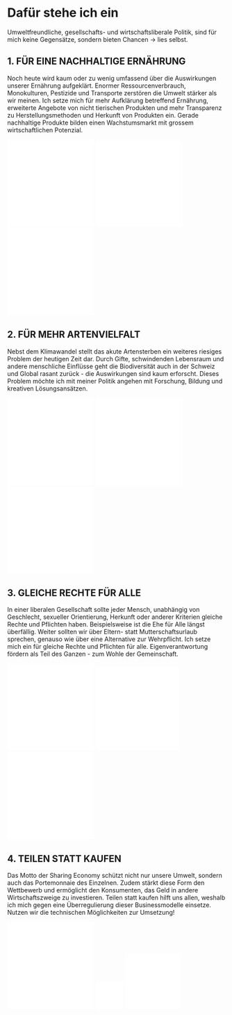 # Dafür stehe ich ein
Umweltfreundliche, gesellschafts- und wirtschaftsliberale Politik, sind für mich keine Gegensätze, sondern bieten Chancen -> lies selbst. 

## 1. FÜR EINE NACHHALTIGE ERNÄHRUNG

Noch heute wird kaum oder zu wenig umfassend über die Auswirkungen unserer Ernährung aufgeklärt. Enormer Ressourcenverbrauch, Monokulturen, Pestizide und Transporte zerstören die Umwelt stärker als wir meinen. 
Ich setze mich für mehr Aufklärung betreffend Ernährung, erweiterte Angebote von nicht tierischen Produkten und mehr Transparenz zu Herstellungsmethoden und Herkunft von Produkten ein. Gerade nachhaltige Produkte bilden einen Wachstumsmarkt mit grossem wirtschaftlichen Potenzial.

<div class="cells icons">
  <img src="./../../assets/noun_tomato_868764_ffffff.svg">
  <img src="./../../assets/noun_Food_1554610_ffffff.svg">
  <img src="./../../assets/noun_Water_1478807_ffffff.svg">
</div>
        
## 2. FÜR MEHR ARTENVIELFALT

Nebst dem Klimawandel stellt das akute Artensterben ein weiteres riesiges Problem der heutigen Zeit dar. Durch Gifte, schwindenden Lebensraum und andere menschliche Einflüsse geht die Biodiversität auch in der Schweiz und Global rasant zurück - die Auswirkungen sind kaum erforscht. Dieses Problem möchte ich mit meiner Politik angehen mit Forschung, Bildung und kreativen Lösungsansätzen.
<div class="cells icons">
  <img src="./../../assets/noun_bee_2077187_ffffff.svg">
  <img src="./../../assets/noun_Flower_2171846_ffffff.svg">
  <img src="./../../assets/noun_Frog_37044_ffffff.svg">
</div>

## 3. GLEICHE RECHTE FÜR ALLE

In einer liberalen Gesellschaft sollte jeder Mensch, unabhängig von Geschlecht, sexueller Orientierung, Herkunft oder 
anderer Kriterien gleiche Rechte und Pflichten haben. Beispielsweise ist die Ehe für Alle längst überfällig. Weiter 
sollten wir über Eltern- statt Mutterschaftsurlaub sprechen, genauso wie über eine Alternative zur Wehrpflicht. Ich 
setze mich ein für gleiche Rechte und Pflichten für alle. Eigenverantwortung fördern als Teil des Ganzen - zum Wohle 
der Gemeinschaft.

<div class="cells icons">
  <img src="./../../assets/noun_STATE CAPITAL_915569_ffffff.svg">
  <img src="./../../assets/noun_Justice_153241_ffffff.svg">
  <img src="./../../assets/noun_Lesbian_1459102_ffffff.svg">
</div>

## 4. TEILEN STATT KAUFEN
Das Motto der Sharing Economy schützt nicht nur unsere Umwelt, sondern auch das Portemonnaie des Einzelnen. Zudem stärkt diese Form den Wettbewerb und ermöglicht den Konsumenten, das Geld in andere Wirtschaftszweige zu investieren. Teilen statt kaufen hilft uns allen, weshalb ich mich gegen eine Überregulierung dieser Businessmodelle einsetze. Nutzen wir die technischen Möglichkeiten zur Umsetzung!       
<div class="cells icons">
  <img src="./../../assets/noun_Sharing economy_1763762_ffffff.svg">
  <img src="./../../assets/noun_innovation_603254_ffffff.svg">
  <img src="./../../assets/noun_tax_1662413_ffffff.svg">
</div>
